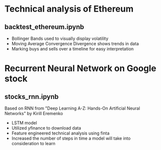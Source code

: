 # Technical analysis of Ethereum
## backtest_ethereum.ipynb
- Bollinger Bands used to visually display volatility
- Moving Average Convergence Divergence shows trends in data
- Marking buys and sells over a timeline for easy interpretation

# Recurrent Neural Network on Google stock
## stocks_rnn.ipynb

Based on RNN from "Deep Learning A-Z: Hands-On Artificial Neural Networks" by Kirill Eremenko

- LSTM model
- Utilized yfinance to download data
- Feature engineered technical analysis using finta 
- Increased the number of steps in time a model will take into consideration to learn
